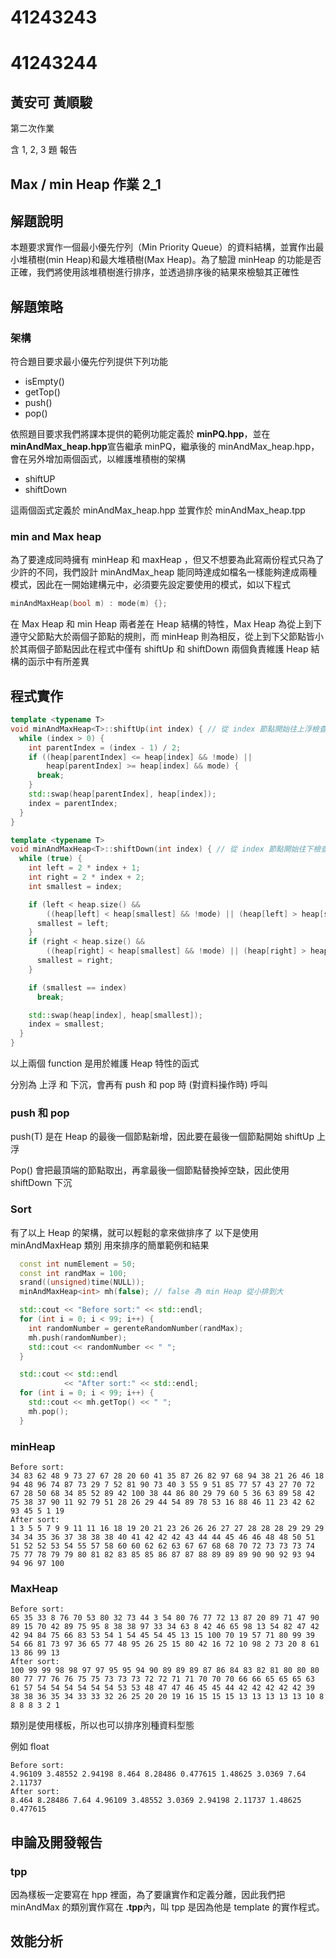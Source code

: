 # 41243243

# 41243244

## 黃安可 黃順駿

第二次作業

含 1, 2, 3 題 報告

## Max / min Heap 作業 2_1

## 解題說明

本題要求實作一個最小優先佇列（Min Priority Queue）的資料結構，並實作出最小堆積樹(min Heap)和最大堆積樹(Max Heap)。為了驗證 minHeap 的功能是否正確，我們將使用該堆積樹進行排序，並透過排序後的結果來檢驗其正確性

## 解題策略

### 架構

符合題目要求最小優先佇列提供下列功能

- isEmpty()
- getTop()
- push()
- pop()

依照題目要求我們將課本提供的範例功能定義於 **minPQ.hpp**，並在**minAndMax_heap.hpp**宣告繼承 minPQ，繼承後的 minAndMax_heap.hpp，會在另外增加兩個函式，以維護堆積樹的架構

- shiftUP
- shiftDown

這兩個函式定義於 minAndMax_heap.hpp 並實作於 minAndMax_heap.tpp

### min and Max heap

為了要達成同時擁有 minHeap 和 maxHeap ，但又不想要為此寫兩份程式只為了少許的不同，我們設計 minAndMax_heap 能同時達成如檔名一樣能夠達成兩種模式，因此在一開始建構元中，必須要先設定要使用的模式，如以下程式

```cpp
minAndMaxHeap(bool m) : mode(m) {};
```

在 Max Heap 和 min Heap 兩者差在 Heap 結構的特性，Max Heap 為從上到下遵守父節點大於兩個子節點的規則，而 minHeap 則為相反，從上到下父節點皆小於其兩個子節點因此在程式中僅有 shiftUp 和 shiftDown 兩個負責維護 Heap 結構的函示中有所差異

## 程式實作

```cpp
template <typename T>
void minAndMaxHeap<T>::shiftUp(int index) { // 從 index 節點開始往上浮檢查符合min or Max Heap規則
  while (index > 0) {
    int parentIndex = (index - 1) / 2;
    if ((heap[parentIndex] <= heap[index] && !mode) ||
        heap[parentIndex] >= heap[index] && mode) {
      break;
    }
    std::swap(heap[parentIndex], heap[index]);
    index = parentIndex;
  }
}
```

```cpp
template <typename T>
void minAndMaxHeap<T>::shiftDown(int index) { // 從 index 節點開始往下檢查符合min or Max Heap規則
  while (true) {
    int left = 2 * index + 1;
    int right = 2 * index + 2;
    int smallest = index;

    if (left < heap.size() &&
        ((heap[left] < heap[smallest] && !mode) || (heap[left] > heap[smallest] && mode))) {
      smallest = left;
    }
    if (right < heap.size() &&
        ((heap[right] < heap[smallest] && !mode) || (heap[right] > heap[smallest] && mode))) {
      smallest = right;
    }

    if (smallest == index)
      break;

    std::swap(heap[index], heap[smallest]);
    index = smallest;
  }
}
```

以上兩個 function 是用於維護 Heap 特性的函式

分別為 上浮 和 下沉，會再有 push 和 pop 時 (對資料操作時) 呼叫

### push 和 pop

push(T) 是在 Heap 的最後一個節點新增，因此要在最後一個節點開始 shiftUp 上浮

Pop() 會把最頂端的節點取出，再拿最後一個節點替換掉空缺，因此使用 shiftDown 下沉

### Sort

有了以上 Heap 的架構，就可以輕鬆的拿來做排序了
以下是使用 minAndMaxHeap 類別 用來排序的簡單範例和結果

```cpp
  const int numElement = 50;
  const int randMax = 100;
  srand((unsigned)time(NULL));
  minAndMaxHeap<int> mh(false); // false 為 min Heap 從小排到大

  std::cout << "Before sort:" << std::endl;
  for (int i = 0; i < 99; i++) {
    int randomNumber = gerenteRandomNumber(randMax);
    mh.push(randomNumber);
    std::cout << randomNumber << " ";
  }

  std::cout << std::endl
            << "After sort:" << std::endl;
  for (int i = 0; i < 99; i++) {
    std::cout << mh.getTop() << " ";
    mh.pop();
  }
```

### minHeap

```
Before sort:
34 83 62 48 9 73 27 67 28 20 60 41 35 87 26 82 97 68 94 38 21 26 46 18 94 48 96 74 87 73 29 7 52 81 90 73 40 3 55 9 51 85 77 57 43 27 70 72 67 28 50 68 34 85 52 89 42 100 38 44 86 80 29 79 60 5 36 63 89 58 42 75 38 37 90 11 92 79 51 28 26 29 44 54 89 78 53 16 88 46 11 23 42 62 93 45 5 1 19
After sort:
1 3 5 5 7 9 9 11 11 16 18 19 20 21 23 26 26 26 27 27 28 28 28 29 29 29 34 34 35 36 37 38 38 38 40 41 42 42 42 43 44 44 45 46 46 48 48 50 51 51 52 52 53 54 55 57 58 60 60 62 62 63 67 67 68 68 70 72 73 73 73 74 75 77 78 79 79 80 81 82 83 85 85 86 87 87 88 89 89 89 90 90 92 93 94 94 96 97 100
```

### MaxHeap

```
Before sort:
65 35 33 8 76 70 53 80 32 73 44 3 54 80 76 77 72 13 87 20 89 71 47 90 89 15 70 42 89 75 95 8 38 38 97 33 34 63 8 42 46 65 98 13 54 82 47 42 42 94 84 75 66 83 53 54 1 54 45 54 45 13 15 100 70 19 57 71 80 99 39 54 66 81 73 97 36 65 77 48 95 26 25 15 80 42 16 72 10 98 2 73 20 8 61 13 86 99 13
After sort:
100 99 99 98 98 97 97 95 95 94 90 89 89 89 87 86 84 83 82 81 80 80 80 80 77 77 76 76 75 75 73 73 73 72 72 71 71 70 70 70 66 66 65 65 65 63 61 57 54 54 54 54 54 54 53 53 48 47 47 46 45 45 44 42 42 42 42 42 39 38 38 36 35 34 33 33 32 26 25 20 20 19 16 15 15 15 13 13 13 13 13 10 8 8 8 8 3 2 1
```

類別是使用樣板，所以也可以排序別種資料型態

例如 float

```
Before sort:
4.96109 3.48552 2.94198 8.464 8.28486 0.477615 1.48625 3.0369 7.64 2.11737
After sort:
8.464 8.28486 7.64 4.96109 3.48552 3.0369 2.94198 2.11737 1.48625 0.477615
```

## 申論及開發報告

### tpp

因為樣板一定要寫在 hpp 裡面，為了要讓實作和定義分離，因此我們把 minAndMax 的類別實作寫在 **.tpp**內，叫 tpp 是因為他是 template 的實作程式。

## 效能分析
